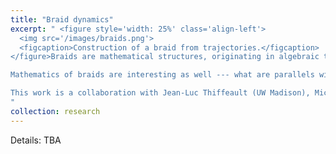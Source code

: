 ```yaml
---
title: "Braid dynamics"
excerpt: " <figure style='width: 25%' class='align-left'>
  <img src='/images/braids.png'>
  <figcaption>Construction of a braid from trajectories.</figcaption>
</figure>Braids are mathematical structures, originating in algebraic topology, that capture topology of dynamical trajectories “dancing” around each other, without storing their precise locations. This makes them both computationally efficient and tolerant to errors in measurement. An important application of braids is in analyzing behavior of oceans from very limited set of measurements.

Mathematics of braids are interesting as well --- what are parallels with linear algebra, lessons from probability and statistics, and connections to dynamical systems theory.

This work is a collaboration with Jean-Luc Thiffeault (UW Madison), Michael Allshouse (Northeastern), Margaux Filippi (MIT), and Tom Peacock (MIT).
"
collection: research
---
```


Details: TBA
